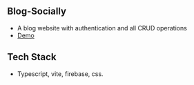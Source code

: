 ## Blog-Socially

- A blog website with authentication and all CRUD operations
- <a href='https://youtu.be/sQkBZXX9gd4' target='blank'> Demo </a>

## Tech Stack

- Typescript, vite, firebase, css.
 


